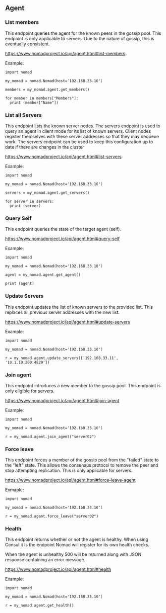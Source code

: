 ## Agent

### List members

This endpoint queries the agent for the known peers in the gossip pool. This endpoint is only applicable to servers. Due to the nature of gossip, this is eventually consistent.

https://www.nomadproject.io/api/agent.html#list-members

Example:

```
import nomad

my_nomad = nomad.Nomad(host='192.168.33.10')

members = my_nomad.agent.get_members()

for member in members["Members"]:
  print (member["Name"])
```

### List all Servers

This endpoint lists the known server nodes. The servers endpoint is used to query an agent in client mode for its list of known servers. Client nodes register themselves with these server addresses so that they may dequeue work. The servers endpoint can be used to keep this configuration up to date if there are changes in the cluster

https://www.nomadproject.io/api/agent.html#list-servers

Example:

```
import nomad

my_nomad = nomad.Nomad(host='192.168.33.10')

servers = my_nomad.agent.get_servers()

for server in servers:
  print (server)
```

### Query Self

This endpoint queries the state of the target agent (self).

https://www.nomadproject.io/api/agent.html#query-self

Example:

```
import nomad

my_nomad = nomad.Nomad(host='192.168.33.10')

agent = my_nomad.agent.get_agent()

print (agent)
```

### Update Servers

This endpoint updates the list of known servers to the provided list. This replaces all previous server addresses with the new list.

https://www.nomadproject.io/api/agent.html#update-servers

Example:

```
import nomad

my_nomad = nomad.Nomad(host='192.168.33.10')

r = my_nomad.agent.update_servers(['192.168.33.11', '10.1.10.200:4829'])
```

### Join agent

This endpoint introduces a new member to the gossip pool. This endpoint is only eligible for servers.

https://www.nomadproject.io/api/agent.html#join-agent

Example:

```
import nomad

my_nomad = nomad.Nomad(host='192.168.33.10')

r = my_nomad.agent.join_agent("server02")
```

### Force leave

This endpoint forces a member of the gossip pool from the "failed" state to the "left" state. This allows the consensus protocol to remove the peer and stop attempting replication. This is only applicable for servers.

https://www.nomadproject.io/api/agent.html#force-leave-agent

Exmaple:

```
import nomad

my_nomad = nomad.Nomad(host='192.168.33.10')

r = my_nomad.agent.force_leave("server02")
```

### Health

This endpoint returns whether or not the agent is healthy. When using Consul it is the endpoint Nomad will register for its own health checks.

When the agent is unhealthy 500 will be returned along with JSON response containing an error message.

https://www.nomadproject.io/api/agent.html#health

Example:

```
import nomad

my_nomad = nomad.Nomad(host='192.168.33.10')

r = my_nomad.agent.get_health()

```
